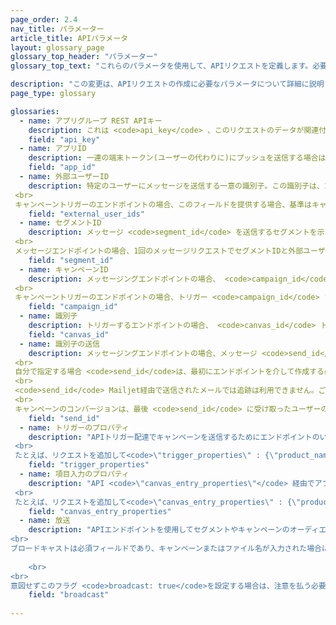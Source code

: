 ```yaml
---
page_order: 2.4
nav_title: パラメーター
article_title: APIパラメータ
layout: glossary_page
glossary_top_header: "パラメーター"
glossary_top_text: "これらのパラメータを使用して、APIリクエストを定義します。必要なパラメータはエンドポイントの下にリスト表示されますが、これにより、その機能やその他の機能に関する分析情報が得られる必要があります。"

description: "この変更は、APIリクエストの作成に必要なパラメータについて詳細に説明しています。" 
page_type: glossary

glossaries:
  - name: アプリグループ REST APIキー
    description: これは <code>api_key</code> 、このリクエストのデータが関連付けられているアプリのタイトルを示し、アプリにメッセージを送信許可されているユーザーとしてリクエスト者を認証します。すべてのリクエストに、HTTP承認ヘッダーとして含まれている必要があります。これは、アプリアプリダッシュボードの <strong>デベロッパー</strong> セクションにアクセスできます。
    field: "api_key"
  - name: アプリID
    description: 一連の端末トークン(ユーザーの代わりに)にプッシュを送信する場合は、メッセージングしている特定のアプリを代表して指定する必要があります。この場合、トークンオブジェクトで適切なアプリIDを提供します。これは、アプリアプリダッシュボードの <strong>デベロッパー</strong> セクションにアクセスできます。
    field: "app_id"
  - name: 外部ユーザーID
    description: 特定のユーザーにメッセージを送信する一意の識別子。この識別子は、1000-1944-1944-1994-199、1994-199、1994-19 SDKまたはユーザーAPIを通じてすでに識別されているメッセージングのユーザーのみを対象とすることができます。リクエストでは最大50人の外部ユーザーDが許可されています。<br>
 <br>
 キャンペーントリガーのエンドポイントの場合、このフィールドを提供する場合、基準はキャンペーンのセグメントのレイヤーに重ねされ、外部ユーザー ID のリストに表示され、キャンペーンのセグメントにメッセージが表示されるユーザーのみです。
    field: "external_user_ids"
  - name: セグメントID
    description: メッセージ <code>segment_id</code> を送信するセグメントを示しています。お客様が作成した各<strong></strong>セグメントのセグメントIDは、デベロッパーダッシュボードのセクションに表示されます。<br>
 <br>
 メッセージエンドポイントの場合、1回のメッセージリクエストでセグメントIDと外部ユーザーIDのリストを提供した場合、基準はレイヤーされ、外部ユーザーIDのリストに表示され、指定されたセグメントに対するユーザーのみメッセージを受信します。
    field: "segment_id"
  - name: キャンペーンID
    description: メッセージングエンドポイントの場合、 <code>campaign_id</code> メッセージの分析を追跡する必要があるAPIキャンペーンを示しています。作成した各キャンペーンの<strong></strong>キャンペーンIDは、デベロッパーのダッシュボードのセクションに表示されます。リクエスト本文にキャンペーンIDを提供 <code>message_variation_id</code> する場合、お客様のキャンペーンの一部が表示されたことを示す、メッセージの各項目に、キャンペーンIDを提供する必要があります。<br>
 <br>
 キャンペーントリガーのエンドポイントの場合、トリガー <code>campaign_id</code> されるキャンペーンのAPI IDが示されます。このフィールドは、すべてのトリガーエンドポイントリクエストで必要です。
    field: "campaign_id"
  - name: 識別子
    description: トリガーするエンドポイントの場合、 <code>canvas_id</code> トリガーまたはスケジュールを設定する機能の識別子が示されます。このフィールドは、すべてのトリガーエンドポイントリクエストで必要です。
    field: "canvas_id"
  - name: 識別子の送信
    description: メッセージングエンドポイントの場合、メッセージ <code>send_id</code> の分析を追跡する必要がある送信下のアドレスを示しています。これにより <code>send_id</code> 、エンドポイント経由で送信されたキャンペーンの特定のインスタンスに関する分析を引き戻 <code>sends/data_series</code> すすることができます。ブロードキャストとして送信されたAPIおよびAPIトリガーキャンペーンは、送信IDが提供されない場合は、送信IDを自動的に生成します。<br>
 <br>
 自分で指定する場合 <code>send_id</code>は、最初にエンドポイントを介して作成する必要 <code>sends/id/create</code> があります。入力 <code>send_id</code> できる文字はASCII文字すべてで、長は64文字以上でなければなりません。複数の送信で同じキャンペーンの複数の送信に対して送信IDを再利用できます。それらの分析情報をまとめてグループ分析を行う場合は、それらの情報をまとめて送信する必要があります。<br>
 <br>
 <code>send_id</code> Mailjet経由で送信されたメールでは追跡は利用できません。ご注意ください。<br>
 <br>
 キャンペーンのコンバージョンは、最後 <code>send_id</code> に受け取ったユーザーの追跡が行方法でない限り、そのキャンペーンで受け取った最後の追跡に基決されています。
    field: "send_id"
  - name: トリガーのプロパティ
    description: "APIトリガー配達でキャンペーンを送信するためにエンドポイントのいずれかを使用する場合、キーと値の地図を提供して、メッセージをカスタマイズすることができます。オブジェクトを含む <code>\"trigger_properties\"</code>APIリクエストを実行すると、そのオブジェクトの値を、そのオブジェクトの下のメッセージテンプレートで参照 <code>api_trigger_properties</code> することができます。<br>
 <br>
 たとえば、リクエストを追加して<code>\"trigger_properties\" : {\"product_name\" : \"shoes\", \"product_price\" : 79.99}</code>メッセージに靴を\"\"追加することができます<code>{{api_trigger_properties.${product_name}}}</code>。"
    field: "trigger_properties"
  - name: 項目入力のプロパティ
    description: "API <code>\"canvas_entry_properties\"</code> 経由でアプリ内のエンドポイントをトリガーまたはスケジュールする際に、アプリ内の最初のステップで送信されたメッセージをカスタマイズするためにキーと値の地図を提供することができます。<br>
 <br>
 たとえば、リクエストを追加して<code>\"canvas_entry_properties\" : {\"product_name\" : \"shoes\", \"product_price\" : 79.99}</code>、単語靴\"\"をメッセージに追加することができます<code>{{canvas_entry_properties.${product_name}}}</code>。"
    field: "canvas_entry_properties"
  - name: 放送
    description: "APIエンドポイントを使用してセグメントやキャンペーンのオーディエンスにメッセージを送信する場合、一\"\"<code>broadcast</code>部のユーザーにAPIコールを含めて、メッセージが大きなグループに配信されるかどうかを明示的に定義する必要があります。つまり、キャンペーンまたは「ターゲットを設定」するセグメント全体にAPIメッセージを送信する予定がある場合は、API <code>broadcast: true</code> コールに含める必要があります。<br>
<br>
ブロードキャストは必須フィールドであり、キャンペーンまたはファイル名が入力された場合に、そのデフォルト値が「変更後」によって設定されます <code>broadcast: false</code>。指定されたリストと両方を <code>broadcast: true</code> 持つご自分の <code>recipients</code> 名前は使用できます。フラグが <code>broadcast</code> true に設定され、明示的な受取人リストが提供されている場合、APIエンドポイントはエラーを返します。同様に、受取 <code>broadcast: false</code> 人リストを提供していない場合は、エラーが戻されます。
    
    <br>
<br>
意図せずこのフラグ <code>broadcast: true</code>を設定する場合は、注意を払う必要があります。このフラグを設定すると、キャンペーンやデータを予想よりも大きなオーディエンスに送る可能性があります。このフラグ <code>broadcast</code> は、間違って送信されたユーザーから保護するために必要です。"
    field: "broadcast"
    
---
```


